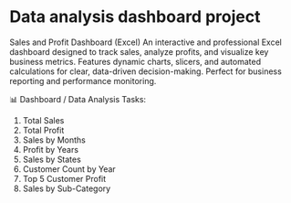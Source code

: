 # Data analysis dashboard project
Sales and Profit Dashboard (Excel) An interactive and professional Excel dashboard designed to track sales, analyze profits, and visualize key business metrics. Features dynamic charts, slicers, and automated calculations for clear, data-driven decision-making. Perfect for business reporting and performance monitoring.

📊 Dashboard / Data Analysis Tasks:
1. Total Sales
2. Total Profit
3. Sales by Months
4. Profit by Years
5. Sales by States
6. Customer Count by Year
7. Top 5 Customer Profit
8. Sales by Sub-Category
